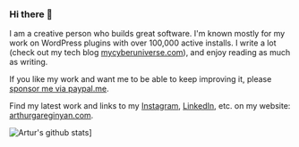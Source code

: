 ### Hi there 👋

I am a creative person who builds great software. I'm known mostly for my work on WordPress plugins with over 100,000 active installs. I write a lot (check out my tech blog [mycyberuniverse.com](https://mycyberuniverse.com/contributors/arthur-gareginyan.html)), and enjoy reading as much as writing.

If you like my work and want me to be able to keep improving it, please [sponsor me via paypal.me](https://www.paypal.me/arthurd).

Find my latest work and links to my [Instagram](https://www.instagram.com/arthur_gareginyan/), [LinkedIn](https://www.linkedin.com/in/arthurgareginyan), etc. on my website: [arthurgareginyan.com](https://arthurgareginyan.com).

![Artur's github stats](https://github-readme-stats.vercel.app/api/top-langs?username=arthurgareginyan&hide=css,html&theme=dracula&layout=compact)]


<!--

Dynamically generated stats card - https://github.com/anuraghazra/github-readme-stats

**ArthurGareginyan/ArthurGareginyan** is a ✨ _special_ ✨ repository because its `README.md` (this file) appears on your GitHub profile.

Here are some ideas to get you started:

- 🔭 I’m currently working on ...
- 🌱 I’m currently learning ...
- 👯 I’m looking to collaborate on ...
- 🤔 I’m looking for help with ...
- 💬 Ask me about ...
- 📫 How to reach me: ...
- 😄 Pronouns: ...
- ⚡ Fun fact: ...
-->
